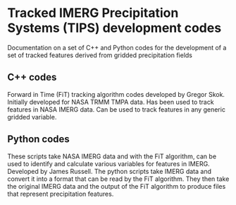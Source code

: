 # Tracked IMERG Precipitation Systems (TIPS) development codes
Documentation on a set of C++ and Python codes for the development of a set of tracked features derived from gridded precipitation fields

## C++ codes
Forward in Time (FiT) tracking algorithm codes developed by Gregor Skok. Initially developed for NASA TRMM TMPA data. Has been used to track features in NASA IMERG data. Can be used to track features in any generic gridded variable.

## Python codes
These scripts take NASA IMERG data and with the FiT algorithm, can be used to identify and calculate various variables for features in IMERG. Developed by James Russell. The python scripts take IMERG data and convert it into a format that can be read by the FiT algorithm. They then take the original IMERG data and the output of the FiT algorithm to produce files that represent precipitation features.
